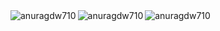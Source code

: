 
<img align="left" src="https://github-readme-streak-stats.herokuapp.com/?user=anuragdw710" alt="anuragdw710" />

<img align="left" src="https://github-readme-stats.vercel.app/api?username=anuragdw710&show_icons=true&theme=maroongold" alt="anuragdw710" />

<img align="left" src="https://github-readme-stats-sigma-five.vercel.app/api/top-langs/?username=anuragdw710&layout=compact" alt="anuragdw710" />


<!-- [![Top Langs](https://github-readme-stats.vercel.app/api/top-langs/?username=anuragdw710&layout=compact)](https://github.com/anuragdw710/github-readme-stats)  -->


<!--
**anuragdw710/anuragdw710** is a ✨ _special_ ✨ repository because its `README.md` (this file) appears on your GitHub profile.

Here are some ideas to get you started:

- 🔭 I’m currently working on ...
- 🌱 I’m currently learning ...
- 👯 I’m looking to collaborate on ...
- 🤔 I’m looking for help with ...
- 💬 Ask me about ...
- 📫 How to reach me: ...
- 😄 Pronouns: ...
- ⚡ Fun fact: ...
-->

